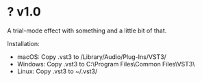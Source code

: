 ? v1.0
===================

A trial-mode effect with something and a little bit of that.

Installation:
- macOS: Copy .vst3 to /Library/Audio/Plug-Ins/VST3/
- Windows: Copy .vst3 to C:\Program Files\Common Files\VST3\
- Linux: Copy .vst3 to ~/.vst3/
